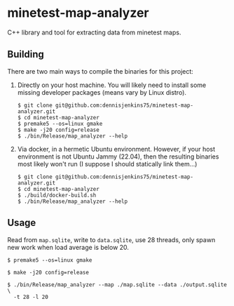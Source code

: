 # minetest-map-analyzer

C++ library and tool for extracting data from minetest maps.

## Building

There are two main ways to compile the binaries for this project:

1. Directly on your host machine.  You will likely need to install some
   missing developer packages (means vary by Linux distro).

   ```
   $ git clone git@github.com:dennisjenkins75/minetest-map-analyzer.git
   $ cd minetest-map-analyzer
   $ premake5 --os=linux gmake
   $ make -j20 config=release
   $ ./bin/Release/map_analyzer --help
   ```

1. Via docker, in a hermetic Ubuntu environment.  However, if your host
   environment is not Ubuntu Jammy (22.04), then the resulting binaries
   most likely won't run (I suppose I should statically link them...)

   ```
   $ git clone git@github.com:dennisjenkins75/minetest-map-analyzer.git
   $ cd minetest-map-analyzer
   $ ./build/docker-build.sh
   $ ./bin/Release/map_analyzer --help
   ```

## Usage

Read from `map.sqlite`, write to `data.sqlite`, use 28 threads, only spawn
new work when load average is below 20.

```
$ premake5 --os=linux gmake

$ make -j20 config=release

$ ./bin/Release/map_analyzer --map ./map.sqlite --data ./output.sqlite \
  -t 28 -l 20
```
